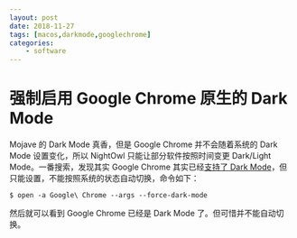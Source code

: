 ```yaml
---
layout: post
date: 2018-11-27
tags: [macos,darkmode,googlechrome]
categories:
    - software
---
```


# 强制启用 Google Chrome 原生的 Dark Mode

Mojave 的 Dark Mode 真香，但是 Google Chrome 并不会随着系统的 Dark Mode 设置变化，所以 NightOwl 只能让部分软件按照时间变更 Dark/Light Mode。一番搜索，发现其实 Google Chrome 其实已经[支持了 Dark Mode](https://chromium-review.googlesource.com/c/chromium/src/+/1238796)，但只能设置，不能按照系统的状态自动切换，命令如下：

```
$ open -a Google\ Chrome --args --force-dark-mode
```

然后就可以看到 Google Chrome 已经是 Dark Mode 了。但可惜并不能自动切换。

